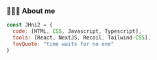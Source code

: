 ### 🙋🏻‍♀️ About me

```jsx
const JHni2 = {
  code: [HTML, CSS, Javascript, Typescript],
  tools: [React, NextJS, Recoil, Tailwind-CSS],
  favQuote: "time waits for no one"
}
```  
<br/>


